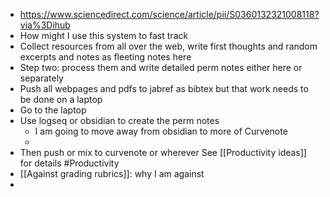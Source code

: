 - https://www.sciencedirect.com/science/article/pii/S0360132321008118?via%3Dihub
- How might I use this system to fast track
- Collect resources from all over the web, write first thoughts and random excerpts and notes as fleeting notes here
- Step two: process them and write detailed perm notes either here or separately
- Push all webpages and pdfs to jabref as bibtex but that work needs to be done on a laptop
- Go to the laptop
- Use logseq or obsidian to create the perm notes
	- I am going to move away from obsidian to more of Curvenote
	-
- Then push or mix to curvenote or wherever
  See
  [[Productivity ideas]] for details
  #Productivity
- [[Against grading rubrics]]: why I am against
-